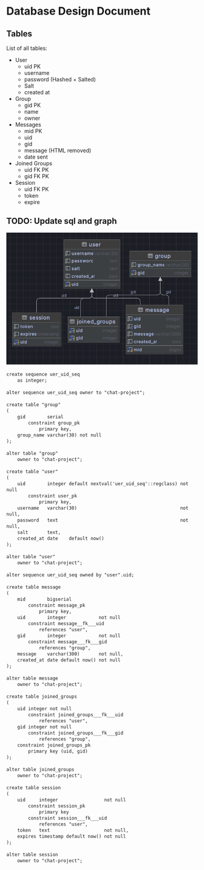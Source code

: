 # Database Design Document

## Tables

List of all tables:

- User
  - uid PK
  - username
  - password (Hashed + Salted)
  - Salt
  - created at
- Group
  - gid PK
  - name
  - owner
- Messages
  - mid PK 
  - uid 
  - gid 
  - message (HTML removed)
  - date sent
- Joined Groups
  - uid FK PK
  - gid FK PK
- Session
  - uid FK PK
  - token
  - expire

## TODO: Update sql and graph
![Database graph](images/img.png)

```postgresql
create sequence uer_uid_seq
    as integer;

alter sequence uer_uid_seq owner to "chat-project";

create table "group"
(
    gid        serial
        constraint group_pk
            primary key,
    group_name varchar(30) not null
);

alter table "group"
    owner to "chat-project";

create table "user"
(
    uid        integer default nextval('uer_uid_seq'::regclass) not null
        constraint user_pk
            primary key,
    username   varchar(30)                                      not null,
    password   text                                             not null,
    salt       text,
    created_at date    default now()
);

alter table "user"
    owner to "chat-project";

alter sequence uer_uid_seq owned by "user".uid;

create table message
(
    mid        bigserial
        constraint message_pk
            primary key,
    uid        integer            not null
        constraint message__fk___uid
            references "user",
    gid        integer            not null
        constraint message___fk___gid
            references "group",
    message    varchar(300)       not null,
    created_at date default now() not null
);

alter table message
    owner to "chat-project";

create table joined_groups
(
    uid integer not null
        constraint joined_groups___fk___uid
            references "user",
    gid integer not null
        constraint joined_groups___fk___gid
            references "group",
    constraint joined_groups_pk
        primary key (uid, gid)
);

alter table joined_groups
    owner to "chat-project";

create table session
(
    uid     integer                 not null
        constraint session_pk
            primary key
        constraint session___fk___uid
            references "user",
    token   text                    not null,
    expires timestamp default now() not null
);

alter table session
    owner to "chat-project";
```